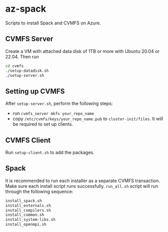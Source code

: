 # az-spack
Scripts to install Spack and CVMFS on Azure.
## CVMFS Server
Create a VM with attached data disk of 1TB or more with Ubuntu 20.04 or 22.04. Then run
```bash
cd cvmfs
./setup-datadisk.sh
./setup-server.sh
```

## Setting up CVMFS
After `setup-server.sh`, perform the following steps:
- run `cvmfs_server mkfs your_repo_name`
- copy `/etc/cvmfs/keys/your_repo_name.pub` to `cluster-init/files`. It will be required to set up clients.

## CVMFS Client
Run `setup-client.sh` to add the packages.

## Spack
It is recommended to run each installer as a separate CVMFS transaction. Make sure each install script runs successfully. `run_all.sh` script will run through the following sequence:
```bash
install_spack.sh
install_externals.sh
install_compilers.sh
install_common.sh
install_system-libs.sh
install_openmpi.sh
```
